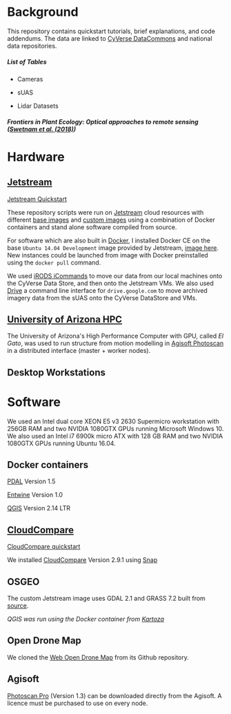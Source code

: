 # Background

This repository contains quickstart tutorials, brief explanations, and code addendums. The data are linked to [CyVerse DataCommons](http://datacommons.cyverse.org/) and national data repositories.

##### List of Tables

* Cameras

* sUAS

* Lidar Datasets


##### Frontiers in Plant Ecology: Optical approaches to remote sensing ([Swetnam et al. (2018)]())

# Hardware

## [Jetstream](https://github.com/tyson-swetnam/lidar_sfm_data_fusion/tree/master/jetstream)

[Jetstream Quickstart](https://github.com/tyson-swetnam/lidar_sfm_data_fusion/tree/master/jetstream)

These repository scripts were run on [Jetstream](https://jetstream-cloud.org/) cloud resources with different [base images](https://use.jetstream-cloud.org/application/images/54) and [custom images](https://use.jetstream-cloud.org/application/images/330) using a combination of Docker containers and stand alone software compiled from source.

For software which are also built in [Docker](https://www.docker.com/), I installed Docker CE on the base `Ubuntu 14.04 Development` image provided by Jetstream, [image here](https://use.jetstream-cloud.org/application/images/359). New instances could be launched from image with Docker preinstalled using the `docker pull` command.

We used [iRODS iCommands](https://pods.iplantcollaborative.org/wiki/display/DS/Setting+Up+iCommands) to move our data from our local machines onto the CyVerse Data Store, and then onto the Jetstream VMs. We also used [Drive](https://github.com/odeke-em/drive) a command line interface for `drive.google.com` to move archived imagery data from the sUAS onto the CyVerse DataStore and VMs. 

## [University of Arizona HPC](https://github.com/tyson-swetnam/lidar_sfm_data_fusion/tree/master/uahpc)

The University of Arizona's High Performance Computer with GPU, called *El Gato*, was used to run structure from motion modelling in [Agisoft Photoscan](http://www.agisoft.com/) in a distributed interface (master + worker nodes). 

## Desktop Workstations

# Software 

We used an Intel dual core XEON E5 v3 2630 Supermicro workstation with 256GB RAM and two NVIDIA 1080GTX GPUs running Microsoft Windows 10. We also used an Intel i7 6900k micro ATX with 128 GB RAM and two NVIDIA 1080GTX GPUs running Ubuntu 16.04.

## Docker containers

[PDAL](https://www.pdal.io/) Version 1.5

[Entwine](https://entwine.io/) Version 1.0

[QGIS](https://github.com/kartoza/docker-qgis-desktop) Version 2.14 LTR

## [CloudCompare](https://github.com/tyson-swetnam/lidar_sfm_data_fusion/tree/master/cloudcompare)

[CloudCompare quickstart](https://github.com/tyson-swetnam/lidar_sfm_data_fusion/tree/master/cloudcompare)

We installed [CloudCompare](http://www.danielgm.net/cc/) Version 2.9.1 using [Snap](https://snapcraft.io/docs/core/install)

## OSGEO

The custom Jetstream image uses GDAL 2.1 and GRASS 7.2 built from [source](https://grasswiki.osgeo.org/wiki/Compile_and_Install).

*QGIS was run using the Docker container from [Kartoza](https://github.com/kartoza/docker-qgis-desktop)*

## Open Drone Map

We cloned the [Web Open Drone Map](https://github.com/OpenDroneMap/WebODM) from its Github repository. 

## Agisoft

[Photoscan Pro](http://www.agisoft.com/) (Version 1.3) can be downloaded directly from the Agisoft. A licence must be purchased to use on every node.


